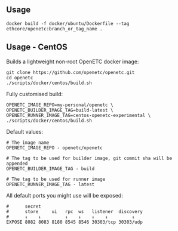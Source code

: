 ## Usage

```docker build -f docker/ubuntu/Dockerfile --tag ethcore/openetc:branch_or_tag_name .```

## Usage - CentOS

Builds a lightweight non-root OpenETC docker image:
```
git clone https://github.com/openetc/openetc.git
cd openetc
./scripts/docker/centos/build.sh
```

Fully customised build:
```
OPENETC_IMAGE_REPO=my-personal/openetc \
OPENETC_BUILDER_IMAGE_TAG=build-latest \
OPENETC_RUNNER_IMAGE_TAG=centos-openetc-experimental \
./scripts/docker/centos/build.sh
```

Default values:
```
# The image name
OPENETC_IMAGE_REPO - openetc/openetc

# The tag to be used for builder image, git commit sha will be appended
OPENETC_BUILDER_IMAGE_TAG - build

# The tag to be used for runner image
OPENETC_RUNNER_IMAGE_TAG - latest
```

All default ports you might use will be exposed:
```
#      secret
#      store     ui   rpc  ws   listener  discovery
#      ↓    ↓         ↓    ↓    ↓    ↓         ↓
EXPOSE 8082 8083 8180 8545 8546 30303/tcp 30303/udp
```
